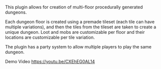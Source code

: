 This plugin allows for creation of multi-floor procedurally generated dungeons.

Each dungeon floor is created using a premade tileset (each tile can have multiple variations), and then the tiles from the tileset are taken to create a unique dungeon. Loot and mobs are customizable per floor and their locations are customizable per tile variation.

The plugin has a party system to allow multiple players to play the same dungeon.

Demo Video
https://youtu.be/CXEhEG0AL14

